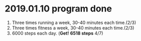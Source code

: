 # 2019.01.10 program done


 
1. Three times running a week, 30-40 minutes each time.(2/3)
2. Three times fitness a week, 30-40 minutes each time.(2/3)
3. 6000 steps each day. (**Get!** **6518 steps** 4/7)

